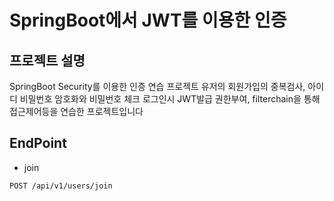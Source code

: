# SpringBoot에서 JWT를 이용한 인증
## 프로젝트 설명

SpringBoot Security를 이용한 인증 연습 프로젝트
유저의 회원가입의 중복검사, 아이디 비밀번호 암호화와 비밀번호 체크
로그인시 JWT발급 권한부여, filterchain을 통해 접근제어등을 연습한 프로젝트입니다

## EndPoint
- join
```
POST /api/v1/users/join
```